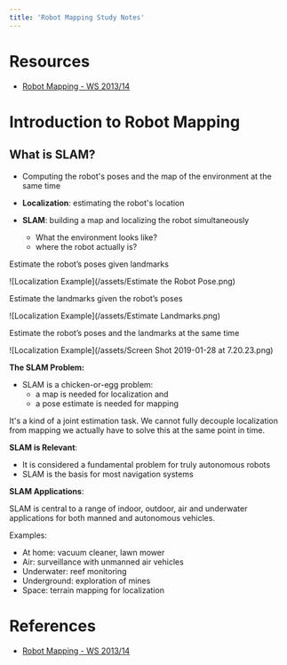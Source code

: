 ```yaml
---
title: 'Robot Mapping Study Notes'
---
```


# Resources

- [Robot Mapping - WS 2013/14](http://ais.informatik.uni-freiburg.de/teaching/ws13/mapping/)

# Introduction to Robot Mapping
## What is SLAM?
- Computing the robot's poses and the map of the environment at the same time

- **Localization**: estimating the robot's location

- **SLAM**: building a map and localizing the robot simultaneously
  - What the environment looks like?
  - where the robot actually is?

Estimate the robot’s poses given landmarks
    
![Localization Example](/assets/Estimate the Robot Pose.png)  

Estimate the landmarks given the robot’s poses

![Localization Example](/assets/Estimate Landmarks.png)

Estimate the robot’s poses and the landmarks at the same time

![Localization Example](/assets/Screen Shot 2019-01-28 at 7.20.23.png)

**The SLAM Problem:**
- SLAM is a chicken-or-egg problem: 
  - a map is needed for localization and
  - a pose estimate is needed for mapping

It's a kind of a joint estimation task. We cannot fully decouple localization from mapping we actually have to solve this at the same point in time.

**SLAM is Relevant**:
- It is considered a fundamental problem for truly autonomous robots
- SLAM is the basis for most navigation systems


**SLAM Applications**:

SLAM is central to a range of indoor, outdoor, air and underwater applications for both manned and autonomous vehicles.

Examples:
  - At home: vacuum cleaner, lawn mower
  - Air: surveillance with unmanned air vehicles
  - Underwater: reef monitoring
  - Underground: exploration of mines
  - Space: terrain mapping for localization



  
# References

- [Robot Mapping - WS 2013/14](http://ais.informatik.uni-freiburg.de/teaching/ws13/mapping/)
  